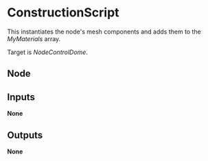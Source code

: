 # ConstructionScript
This instantiates the node's mesh components and adds them to the *MyMaterials* array.  

Target is *NodeControlDome*.  

## Node

## Inputs
**None**

## Outputs
**None**